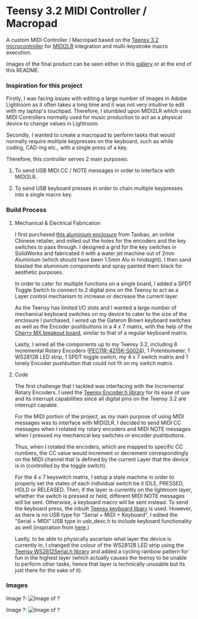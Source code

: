 # Teensy 3.2 MIDI Controller / Macropad
A custom MIDI Controller / Macropad based on the [Teensy 3.2 microcontroller](https://www.pjrc.com/store/teensy32.html) for [MIDI2LR](https://github.com/rsjaffe/MIDI2LR/) integration and multi-keystroke macro execution.

Images of the final product can be seen either in this [gallery](ADDLINKHERE) or at the end of this README.

### Inspiration for this project

Firstly, I was facing issues with editing a large number of images in Adobe Lightroom as it often takes a long time and it was not very intuitive to edit with my laptop's touchpad. Therefore, I stumbled upon MIDI2LR which uses MIDI Controllers normally used for music production to act as a physical device to change values in Lightroom.

Secondly, I wanted to create a macropad to perform tasks that would normally require multiple keypresses on the keyboard, such as while coding, CAD-ing etc., with a single press of a key.


Therefore, this controller serves 2 main purposes:
1. To send USB MIDI CC / NOTE messages in order to interface with MIDI2LR.
  
2. To send USB keyboard presses in order to chain multiple keypresses into a single macro key.

### Build Process
1. Mechanical & Electrical Fabrication
   
    I first purchased [this aluminium enclosure](https://item.taobao.com/item.htm?id=542717489532&_u=t2dmg8j26111) from Taobao, an online Chinese retailer, and milled out the holes for the encoders and the key switches to pass through. I designed a grid for the key switches in SolidWorks and fabricated it with a water jet machine out of 2mm Aluminium (which should have been 1.5mm Alu in hindsight). I then sand blasted the aluminium components and spray painted them black for aesthetic purposes.

   In order to cater for multiple functions on a single board, I added a SPDT Toggle Switch to connect to 2 digital pins on the Teensy to act as a Layer control mechanism to increase or decrease the current layer.

   As the Teensy has limited I/O slots and I wanted a large number of mechanical keyboard switches on my device to cater to the size of the enclosure I purchased, I wired up the Gateron Brown keyboard switches as well as the Encoder pushbuttons in a 4 x 7 matrix, with the help of the [Cherry MX breakout board](https://learn.sparkfun.com/tutorials/cherry-mx-switch-breakout-hookup-guide), similar to that of a regular keyboard matrix.

   Lastly, I wired all the components up to my Teensy 3.2, including 8 Incremental Rotary Encoders ([PEC11R-4215K-S0024](http://sg.element14.com/webapp/wcs/stores/servlet/ProductDisplay?catalogId=10001&langId=65&urlRequestType=Base&partNumber=2663524&storeId=10191)), 1 Potentiometer, 1 WS2812B LED strip, 1 SPDT toggle switch, my 4 x 7 switch matrix and 1 lonely Encoder pushbutton that could not fit on my switch matrix.

2. Code
   
   The first challenge that I tackled was interfacing with the Incremental Rotary Encoders. I used the [Teensy Encoder.h library](https://www.pjrc.com/teensy/td_libs_Encoder.html) for its ease of use and its interrupt capabilities since all digital pins on the Teensy 3.2 are interrupt capable.

   For the MIDI portion of the project, as my main purpose of using MIDI messages was to interface with MIDI2LR, I decided to send MIDI CC messages when I rotated my rotary encoders and MIDI NOTE messages when I pressed my mechanical key switches or encoder pushbuttons.

   Thus, when I rotated the encoders, which are mapped to specific CC numbers, the CC value would increment or decrement correspondingly on the MIDI channel that is defined by the current Layer that the device is in (controlled by the toggle switch).

   For the 4 x 7 keyswitch matrix, I setup a state machine in order to properly set the states of each individual switch be it IDLE, PRESSED, HOLD or RELEASED. Then, if the layer is currently on the lightroom layer, whether the switch is pressed or held, different MIDI NOTE messages will be sent. Otherwise, a keyboard macro will be sent instead. To send the keyboard press, the inbuilt [Teensy keyboard libary](https://www.pjrc.com/teensy/td_keyboard.html) is used. However, as there is no USB type for "Serial + MIDI + Keyboard", I edited the "Serial + MIDI" USB type in usb_desc.h to include keyboard functionality as well (inspiration from [here](https://forum.pjrc.com/threads/23942-Using-Serial-and-MIDI-USB-types-at-the-same-time).)

   Lastly, to be able to physically ascertain what layer the device is currently in, I changed the colour of the WS2812B LED strip using the [Teensy WS2812Serial.h library](https://github.com/PaulStoffregen/WS2812Serial) and added a cycling rainbow pattern for fun in the highest layer (which actually causes the teensy to be unable to perform other tasks, hence that layer is technically unusable but its just there for the sake of it).

### Images
Image ?:
![Image of ?](http://)

Image ?:
![Image of ?](http://)

